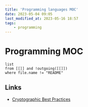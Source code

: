 ```yaml
---
title: 'Programming languages MOC'
date: 2023-05-04 09:05
last_modified_at: 2023-05-16 18:57
tags:
    - programming
---
```


# Programming MOC

```dataview
list
from [[]] and !outgoing([[]])
where file.name != "README"
```

## Links

-   [Cryptographic Best Practices](https://gist.github.com/atoponce/07d8d4c833873be2f68c34f9afc5a78a)
